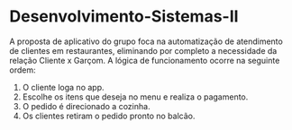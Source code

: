 # Desenvolvimento-Sistemas-II

A proposta de aplicativo do grupo foca na automatização de atendimento de clientes em restaurantes, eliminando por completo a necessidade da relação Cliente x Garçom. A lógica de funcionamento ocorre na seguinte ordem:
1. O cliente loga no app.
2. Escolhe os itens que deseja no menu e realiza o pagamento.
3. O pedido é direcionado a cozinha.
4. Os clientes retiram o pedido pronto no balcão.
